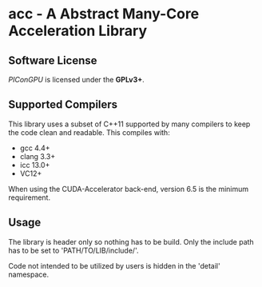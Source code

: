 acc - A Abstract Many-Core Acceleration Library 
================================================================

Software License
----------------

*PIConGPU* is licensed under the **GPLv3+**. 

Supported Compilers
----------------

This library uses a subset of C++11 supported by many compilers to keep the code clean and readable.
This compiles with:
- gcc 4.4+
- clang 3.3+
- icc 13.0+
- VC12+

When using the CUDA-Accelerator back-end, version 6.5 is the minimum requirement.

Usage
----------------

The library is header only so nothing has to be build. Only the include path has to be set to 'PATH/TO/LIB/include/'.

Code not intended to be utilized by users is hidden in the 'detail' namespace.